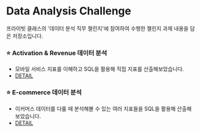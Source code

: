 # Data Analysis Challenge
프라이빗 클래스의 '데이터 분석 직무 챌린지'에 참여하여 수행한 챌린지 과제 내용을 담은 저장소입니다.

### ⭐ Activation & Revenue 데이터 분석
- 모바일 서비스 지표를 이해하고 SQL을 활용해 직접 지표를 산출해보았습니다.
- [DETAIL](https://github.com/Jangwonjin/DA_challenge/tree/main/activation_revenue)

### ⭐ E-commerce 데이터 분석
- 이커머스 데이터를 다룰 때 분석해볼 수 있는 여러 지표들을 SQL을 활용해 산출해보았습니다.
- [DETAIL](https://github.com/Jangwonjin/DA_challenge/tree/main/UK_commerce)
